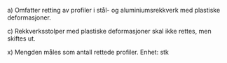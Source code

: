 a) Omfatter retting av profiler i stål- og aluminiumsrekkverk med plastiske deformasjoner.

c) Rekkverksstolper med plastiske deformasjoner skal ikke rettes, men skiftes ut.

x) Mengden måles som antall rettede profiler. Enhet: stk

